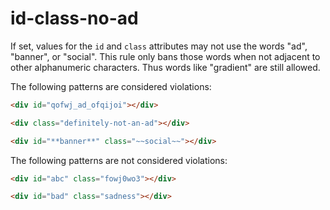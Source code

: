 # id-class-no-ad

If set, values for the `id` and `class` attributes may not use the words "ad", "banner", or "social".
This rule only bans those words when not adjacent to other alphanumeric characters. Thus words like "gradient" are still allowed.

The following patterns are considered violations:

```html
<div id="qofwj_ad_ofqijoi"></div>
````

```html
<div class="definitely-not-an-ad"></div>
```

```html
<div id="**banner**" class="~~social~~"></div>
```

The following patterns are not considered violations:

```html
<div id="abc" class="fowj0wo3"></div>
```

```html
<div id="bad" class="sadness"></div>
````
  